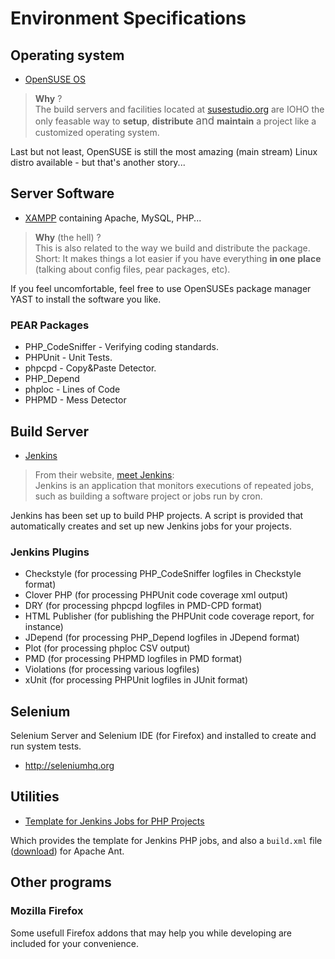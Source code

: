 # Environment Specifications

## Operating system

* [OpenSUSE OS](http://opensuse.org)

> **Why** ?<br />The build servers and facilities located at [susestudio.org](http://susestudio.org) are IOHO the only feasable way to **setup**, **distribute** <big>and</big> **maintain** a project like a customized operating system.

Last but not least, OpenSUSE is still the most amazing (main stream) Linux distro available - but that's another story...

## Server Software

* [XAMPP](http://www.apachefriends.org/de/xampp-linux.html) containing Apache, MySQL, PHP...

> **Why** (the hell) ?<br />This is also related to the way we build and distribute the package.<br />
Short: It makes things a lot easier if you have everything **in one place** (talking about config files, pear packages, etc).

If you feel uncomfortable, feel free to use OpenSUSEs package manager YAST to install the software you like.

### PEAR Packages

* PHP_CodeSniffer - Verifying coding standards.
* PHPUnit - Unit Tests.
* phpcpd - Copy&Paste Detector.
* PHP_Depend
* phploc - Lines of Code
* PHPMD - Mess Detector

## Build Server

* [Jenkins](http://jenkins-ci.org/)

> From their website, [meet Jenkins](https://wiki.jenkins-ci.org/display/JENKINS/Meet+Jenkins):<br />
> Jenkins is an application that monitors executions of repeated jobs, such as building a software project or jobs run by cron.

Jenkins has been set up to build PHP projects. A script is provided that automatically creates and set up new Jenkins jobs for your projects.

### Jenkins Plugins

*    Checkstyle (for processing PHP_CodeSniffer logfiles in Checkstyle format)
*    Clover PHP (for processing PHPUnit code coverage xml output)
*    DRY (for processing phpcpd logfiles in PMD-CPD format)
*    HTML Publisher (for publishing the PHPUnit code coverage report, for instance)
*    JDepend (for processing PHP_Depend logfiles in JDepend format)
*    Plot (for processing phploc CSV output)
*    PMD (for processing PHPMD logfiles in PMD format)
*    Violations (for processing various logfiles)
*    xUnit (for processing PHPUnit logfiles in JUnit format)

## Selenium

Selenium Server and Selenium IDE (for Firefox) and installed to create and run system tests.

* <http://seleniumhq.org>

## Utilities

* [Template for Jenkins Jobs for PHP Projects](http://jenkins-php.org/)

Which provides the template for Jenkins PHP jobs, and also a ```build.xml``` file ([download](http://jenkins-php.org/download/build.xml)) for Apache Ant.

## Other programs

### Mozilla Firefox

Some usefull Firefox addons that may help you while developing are included for your convenience.

